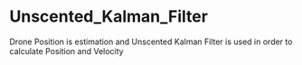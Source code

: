 # Unscented_Kalman_Filter
Drone Position is estimation and Unscented Kalman Filter is used in order to calculate Position and Velocity
